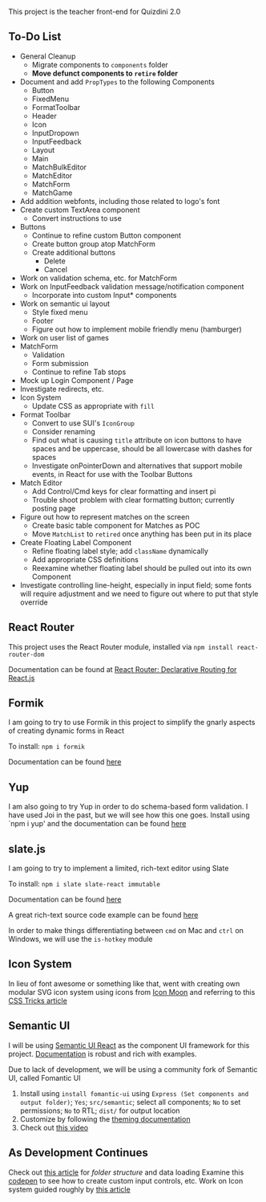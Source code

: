 This project is the teacher front-end for Quizdini 2.0

## To-Do List

* General Cleanup
   * Migrate components to `components` folder
   * **Move defunct components to `retire` folder** 
* Document and add `PropTypes` to the following Components
   * Button
   * FixedMenu
   * FormatToolbar
   * Header
   * Icon
   * InputDropown
   * InputFeedback
   * Layout
   * Main
   * MatchBulkEditor
   * MatchEditor
   * MatchForm
   * MatchGame
* Add addition webfonts, including those related to logo's font
* Create custom TextArea component
   * Convert instructions to use
* Buttons
   * Continue to refine custom Button component
   * Create button group atop MatchForm
   * Create additional buttons 
     * Delete
     * Cancel
* Work on validation schema, etc. for MatchForm
* Work on InputFeedback validation message/notification component
  * Incorporate into custom Input* components
* Work on semantic ui layout
  * Style fixed menu
  * Footer
  * Figure out how to implement mobile friendly menu (hamburger)
* Work on user list of games
* MatchForm
   * Validation
   * Form submission
   * Continue to refine Tab stops
* Mock up Login Component / Page
* Investigate redirects, etc.
* Icon System
   * Update CSS as appropriate with `fill`
* Format Toolbar
   * Convert to use SUI's `IconGroup`
   * Consider renaming
   * Find out what is causing `title` attribute on icon buttons to have spaces and be uppercase, should be all lowercase with dashes for spaces
   * Investigate onPointerDown and alternatives that support mobile events, in React for use with the Toolbar Buttons
* Match Editor
   * Add Control/Cmd keys for clear formatting and insert pi
   * Trouble shoot problem with clear formatting button; currently posting page
* Figure out how to represent matches on the screen
   * Create basic table component for Matches as POC
   * Move `MatchList` to `retired` once anything has been put in its place
* Create Floating Label Component
  * Refine floating label style; add `className` dynamically
  * Add appropriate CSS definitions
  * Reexamine whether floating label should be pulled out into its own Component
* Investigate controlling line-height, especially in input field; some fonts will require adjustment and we need to figure out where to put that style override

## React Router

This project uses the React Router module, installed via `npm install react-router-dom` 

Documentation can be found at [React Router: Declarative Routing for React.js](https://reacttraining.com/react-router/)

## Formik

I am going to try to use Formik in this project to simplify the gnarly aspects of creating dynamic forms in React

To install: `npm i formik`

Documentation can be found [here](https://jaredpalmer.com/formik/docs/overview)

## Yup

I am also going to try Yup in order to do schema-based form validation. I have used Joi in the past, but we will see how this one goes. Install using `npm i yup' and the documentation can be found [here](https://www.npmjs.com/package/yup)

## slate.js

I am going to try to implement a limited, rich-text editor using Slate

To install: `npm i slate slate-react immutable`

Documentation can be found [here](https://docs.slatejs.org)

A great rich-text source code example can be found [here](https://github.com/ianstormtaylor/slate/tree/master/examples/rich-text)

In order to make things differentiating between `cmd` on Mac and `ctrl` on Windows, we will use the `is-hotkey` module

## Icon System

In lieu of font awesome or something like that, went with creating own modular SVG icon system using icons from [Icon Moon](https://icomoon.io) and referring to this [CSS Tricks article](https://css-tricks.com/creating-svg-icon-system-react/)

## Semantic UI

I will be using [Semantic UI React](https://react.semantic-ui.com/) as the component UI framework for this project. [Documentation](https://react.semantic-ui.com/) is robust and rich with examples.

Due to lack of development, we will be using a community fork of Semantic UI, called Fomantic UI

1. Install using `install fomantic-ui` using `Express (Set components and output folder)`; `Yes`; `src/semantic`; select all components; `No` to set permissions; `No` to RTL; `dist/` for output location
2. Customize by following the [theming documentation](https://fomantic-ui.com/usage/theming.html)
3. Check out [this video](https://www.youtube.com/watch?v=a9mUH1EWp40)

## As Development Continues

Check out [this article](https://medium.com/styled-components/component-folder-pattern-ee42df37ec68) for *folder structure* and data loading 
Examine this [codepen](https://codesandbox.io/s/qJR4ykJk) to see how to create custom input controls, etc.
Work on Icon system guided roughly by [this article](https://medium.com/@david.gilbertson/icons-as-react-components-de3e33cb8792)
